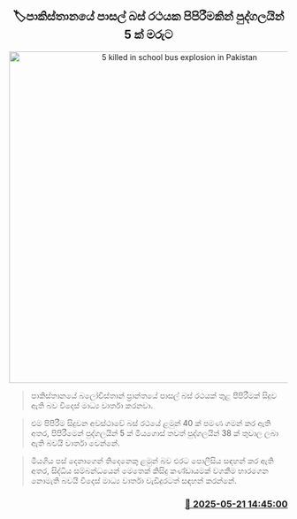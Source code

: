 <p align='center'><b><h2 align='center' title='5 killed in school bus explosion in Pakistan'>🏷පාකිස්තානයේ පාසල් බස් රථයක පිපිරීමකින් පුද්ගලයින් 5 ක් මරුට</h2></b></p>
<p align='center'><img src='https://helakuru.sgp1.cdn.digitaloceanspaces.com/esana/images/lib/pakistan-bus-blast.jpg' width='600' alt='5 killed in school bus explosion in Pakistan'></p>

> පාකිස්තානයේ බලෝචිස්තාන් ප්‍රාන්තයේ පාසල් බස් රථයක් තුළ පිපිරීමක් සිදුව ඇති බව විදෙස් මාධ්‍ය වාර්තා කරනවා.

> එම පිපිරීම සිදුවන අවස්ථාවේ බස් රථයේ ළමුන් 40 ක් පමණ ගමන් කර ඇති අතර, පිපිරීමෙන් පුද්ගලයින් 5 ක් මියගොස් තවත් පුද්ගලයින් 38 ක් තුවාල ලබා ඇති බවයි වාර්තා වෙන්නේ.

> මියගිය පස් දෙනාගෙන් තිදෙනෙකු ළමුන් බව එරට පොලීසිය සඳහන් කර ඇති අතර, සිද්ධිය සම්බන්ධයෙන් මෙතෙක් කිසිදු කණ්ඩායමක් වගකීම භාරගෙන නොමැති බවයි විදෙස් මාධ්‍ය වාර්ත‍ා වැඩිදුරටත් සඳහන් කරන්නේ.



<h3 align='right'><a href='https://www.helakuru.lk/esana/p/110302/'>📅 2025-05-21 14:45:00</a></h3>
